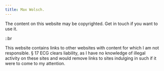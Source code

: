 ```yaml
---
title: Max Wolsch.
---
```


The content on this website may
be copyrighted. Get in touch if 
you want to use it.  

::br

This website contains links to other websites
with content for which I am not responsible.
§ 17 ECG clears liability, as I have no knowledge
of illegal activity on these sites and would 
remove links to sites indulging in such if it
were to come to my attention.  
